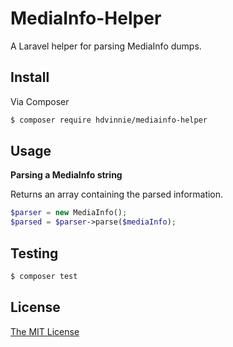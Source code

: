 # MediaInfo-Helper

A Laravel helper for parsing MediaInfo dumps.

## Install

Via Composer

``` bash
$ composer require hdvinnie/mediainfo-helper
```

## Usage

**Parsing a MediaInfo string**

Returns an array containing the parsed information.

```php
$parser = new MediaInfo();
$parsed = $parser->parse($mediaInfo);
```

## Testing

``` bash
$ composer test
```

## License
[The MIT License](LICENSE.md)
